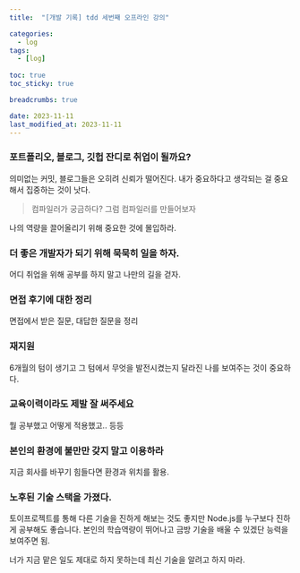```yaml
---
title:  "[개발 기록] tdd 세번째 오프라인 강의"

categories:
  - log
tags:
  - [log]
  
toc: true
toc_sticky: true

breadcrumbs: true

date: 2023-11-11
last_modified_at: 2023-11-11
---
```


### 포트폴리오, 블로그, 깃헙 잔디로 취업이 될까요?
의미없는 커밋, 블로그들은 오히려 신뢰가 떨어진다.
내가 중요하다고 생각되는 걸 중요해서 집중하는 것이 낫다.

> 컴파일러가 궁금하다? 그럼 컴파일러를 만들어보자

나의 역량을 끌어올리기 위해 중요한 것에 몰입하라.

### 더 좋은 개발자가 되기 위해 묵묵히 일을 하자.
어디 취업을 위해 공부를 하지 말고 나만의 길을 걷자. 

### 면접 후기에 대한 정리
면접에서 받은 질문, 대답한 질문을 정리

### 재지원
6개월의 텀이 생기고 그 텀에서 무엇을 발전시켰는지 달라진 나를 보여주는 것이 중요하다.

### 교육이력이라도 제발 잘 써주세요
뭘 공부했고 어떻게 적용했고.. 등등

### 본인의 환경에 불만만 갖지 말고 이용하라
지금 회사를 바꾸기 힘들다면 환경과 위치를 활용.

### 노후된 기술 스택을 가졌다.
토이프로젝트를 통해 다른 기술을 진하게 해보는 것도 좋지만
Node.js를 누구보다 진하게 공부해도 좋습니다. 
본인의 학습역량이 뛰어나고 금방 기술을 배울 수 있겠단 능력을 보여주면 됨.

너가 지금 맡은 일도 제대로 하지 못하는데 최신 기술을 알려고 하지 마라.
